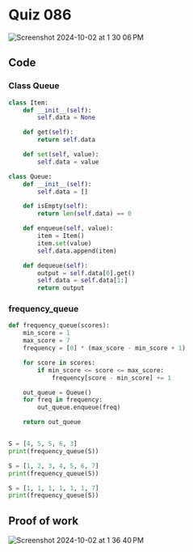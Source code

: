 # Quiz 086

<img width="max" alt="Screenshot 2024-10-02 at 1 30 06 PM" src="https://github.com/user-attachments/assets/f6546d90-7f8e-4a16-9186-f217aca32034">

## Code

### Class Queue
```.py
class Item:
    def __init__(self):
        self.data = None

    def get(self):
        return self.data

    def set(self, value):
        self.data = value

class Queue:
    def __init__(self):
        self.data = []

    def isEmpty(self):
        return len(self.data) == 0

    def enqueue(self, value):
        item = Item()
        item.set(value)
        self.data.append(item)

    def dequeue(self):
        output = self.data[0].get()
        self.data = self.data[1:]
        return output

```

### frequency_queue
```py
def frequency_queue(scores):
    min_score = 1
    max_score = 7
    frequency = [0] * (max_score - min_score + 1)

    for score in scores:
        if min_score <= score <= max_score:
            frequency[score - min_score] += 1

    out_queue = Queue()
    for freq in frequency:
        out_queue.enqueue(freq)

    return out_queue


S = [4, 5, 5, 6, 3]
print(frequency_queue(S))

S = [1, 2, 3, 4, 5, 6, 7]
print(frequency_queue(S))

S = [1, 1, 1, 1, 1, 1, 7]
print(frequency_queue(S))
```

## Proof of work
<img width="max" alt="Screenshot 2024-10-02 at 1 36 40 PM" src="https://github.com/user-attachments/assets/a776bd63-4f87-4127-8679-69f6acdd0eaa">
